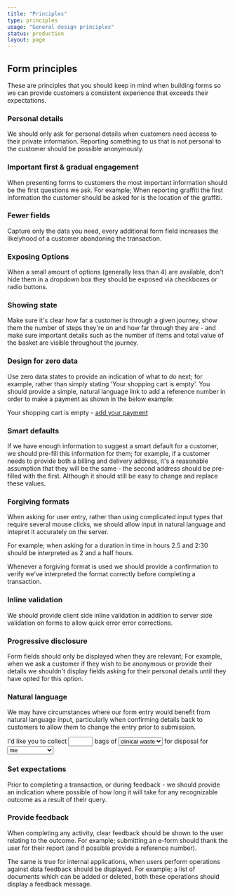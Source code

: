 ```yaml
---
title: "Principles"
type: principles
usage: "General design principles"
status: production
layout: page
---
```


## Form principles

These are principles that you should keep in mind when building forms so we can provide customers a consistent experience that exceeds their expectations.

### Personal details

We should only ask for personal details when customers need access to their private information. Reporting something to us that is not personal to the customer should be possible anonymously. 

### Important first & gradual engagement

When presenting forms to customers the most important information should be the first questions we ask. For example; When reporting graffiti the first information the customer should be asked for is the location of the graffiti. 

### Fewer fields

Capture only the data you need, every additional form field increases the likelyhood of a customer abandoning the transaction. 

### Exposing Options

When a small amount of options (generally less than 4) are available, don't hide them in a dropdown box they should be exposed via checkboxes or radio buttons.

### Showing state

Make sure it's clear how far a customer is through a given journey, show them the number of steps they're on and how far through they are - and make sure important details such as the number of items and total value of the basket are visible throughout the journey.

### Design for zero data

Use zero data states to provide an indication of what to do next; for example, rather than simply stating 'Your shopping cart is empty'. You should provide a simple, natural language link to add a reference number in order to make a payment as shown in the below example:

<div class="example">
    <div class="message message--info">
    Your shopping cart is empty - <a href="#">add your payment</a>
    </div>
</div>

### Smart defaults

If we have enough information to suggest a smart default for a customer, we should pre-fill this information for them; for example, if a customer needs to provide both a billing and delivery address, it's a reasonable assumption that they will be the same - the second address should be pre-filled with the first. Although it should still be easy to change and replace these values.

### Forgiving formats

When asking for user entry, rather than using complicated input types that require several mouse clicks, we should allow input in natural language and intepret it accurately on the server.

For example; when asking for a duration in time in hours 2.5 and 2:30 should be interpreted as 2 and a half hours.

Whenever a forgiving format is used we should provide a confirmation to verify we've interpreted the format correctly before completing a transaction.

### Inline validation

We should provide client side inline validation in addition to server side validation on forms to allow quick error error corrections. 

### Progressive disclosure

Form fields should only be displayed when they are relevant; For example, when we ask a customer if they wish to be anonymous or provide their details we shouldn't display fields asking for their personal details until they have opted for this option. 

### Natural language 

We may have circumstances where our form entry would benefit from natural language input, particularly when confirming details back to customers to allow them to change the entry prior to submission. 

<div class="example">

<p>I'd like you to collect <input type="number" min="1" max="20" size="2" /> bags of <select><option>clinical waste</option><option>bananas</option><option>videotapes</option></select> for disposal for <select><option>me</option><option>someone else</option></select></p>

</div>

### Set expectations

Prior to completing a transaction, or during feedback - we should provide an indication where possible of how long it will take for any recognizable outcome as a result of their query.

### Provide feedback

When completing any activity, clear feedback should be shown to the user relating to the outcome. For example; submitting an e-form should thank the user for their report (and if possible provide a reference number). 

The same is true for internal applications, when users perform operations against data feedback should be displayed. For example; a list of documents which can be added or deleted, both these operations should display a feedback message.